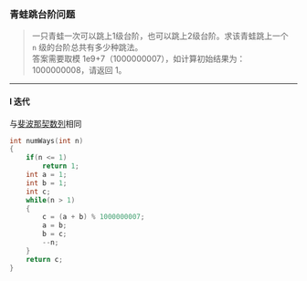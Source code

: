 ### 青蛙跳台阶问题

> 一只青蛙一次可以跳上1级台阶，也可以跳上2级台阶。求该青蛙跳上一个 `n` 级的台阶总共有多少种跳法。  
> 答案需要取模 1e9+7（1000000007），如计算初始结果为：1000000008，请返回 1。  

----------

#### I 迭代

与[斐波那契数列](./%23剑指offer%2010-I.%20斐波那契数列.md)相同

```cpp
int numWays(int n) 
{
    if(n <= 1)
        return 1;
    int a = 1;
    int b = 1;
    int c;
    while(n > 1)
    {
        c = (a + b) % 1000000007;
        a = b;
        b = c;
        --n;
    }
    return c;
}
```
